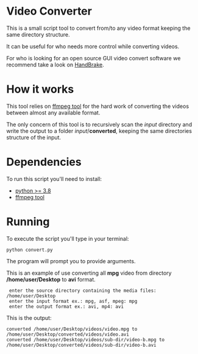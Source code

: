 # Video Converter
This is a small script tool to convert from/to any video format keeping the same directory structure.

It can be useful for who needs more control while converting videos.

For who is looking for an open source GUI video convert software we recommend take a look on [HandBrake](https://handbrake.fr/).

# How it works
This tool relies on [ffmpeg tool](https://www.ffmpeg.org/) for the hard work of converting the videos between almost any available format.

The only concern of this tool is to recursively scan the *input* directory and write the output to a folder *input*/**converted**, keeping the same directories structure of the input.

# Dependencies
To run this script you'll need to install:
- [python >= 3.8](https://www.python.org/downloads/)
- [ffmpeg tool](https://www.ffmpeg.org/) 

# Running
To execute  the script you'll type in your terminal:
```
python convert.py
```

The program will prompt you to provide arguments.

This is an example of use converting all **mpg** video from directory **/home/user/Desktop** to **avi** format.  
```
 enter the source directory containing the media files: /home/user/Desktop
 enter the input format ex.: mpg, asf, mpeg: mpg
 enter the output format ex.: avi, mp4: avi
```

This is the output:
```
converted /home/user/Desktop/videos/video.mpg to /home/user/Desktop/converted/videos/video.avi
converted /home/user/Desktop/videos/sub-dir/video-b.mpg to /home/user/Desktop/converted/videos/sub-dir/video-b.avi
```